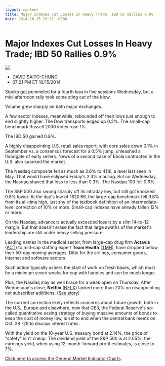 ```yaml
---
layout: content
title: Major Indexes Cut Losses In Heavy Trade; IBD 50 Rallies 0.9%
date: 2014-10-15 19:21 -0700
---
```



Major Indexes Cut Losses In Heavy Trade; IBD 50 Rallies 0.9%
=============================================================


![](https://www.investors.com/wp-content/uploads/ibd-migrated-images/MPv_141016_635489832676388730.png)

* [DAVID SAITO-CHUNG](https://www.investors.com/author/chungd/ "Posts by DAVID SAITO-CHUNG")
* 07:21 PM ET 10/15/2014




Stocks got pummeled for a fourth loss in five sessions Wednesday, but a mid-afternoon rally took some sting out of the blow.

  

Volume grew sharply on both major exchanges.

  

A few sector indexes, meanwhile, rebounded off their lows just enough to end slightly higher. The Dow transports edged up 0.2%. The small-cap benchmark Russell 2000 index rose 1%.

  

The IBD 50 gained 0.9%.

  

A highly disappointing U.S. retail sales report, with core sales down 0.1% in September vs. a consensus forecast for a 0.5% jump, unleashed a floodgate of early sellers. News of a second case of Ebola contracted in the U.S. also spooked the market.

  

The Nasdaq composite fell as much as 2.6% to 4116, a level last seen in May. That would have eclipsed Friday's 2.3% mauling. But on Wednesday, the Nasdaq shaved that loss to less than 0.3%. The Nasdaq 100 fell 0.6%.

  

The S&P 500 also swung sharply off its intraday low, but still got knocked 0.8% lower. At the day's low of 1820.66, the large-cap benchmark fell 9.8% from its all-time high, just shy of the textbook definition of an intermediate-level correction of 10% or more. Small-cap indexes have already fallen 12% or more.

  

On the Nasdaq, advancers actually exceeded losers by a slim 14-to-12 margin. But that doesn't erase the fact that large swaths of the market's leadership are still under heavy selling pressure.

  

Leading names in the medical sector, from large-cap drug firm **Actavis** ([ACT](https://research.investors.com/quote.aspx?symbol=ACT)) to mid-cap staffing expert **Team Health** ([TMH](https://research.investors.com/quote.aspx?symbol=TMH)), have dropped below their 50-day moving averages. Ditto for the airlines, consumer goods, Internet and software sectors.

  

Such action typically ushers the start of work on fresh bases, which must be a minimum seven weeks for cup with handles and can be much longer.

  

Plus, the Nasdaq may as well brace for a weak open on Thursday. After Wednesday's close, **Netflix** ([NFLX](https://research.investors.com/quote.aspx?symbol=NFLX)) tanked more than 20% on disappointing net subscriber additions. ([See story](http://news.investors.com/technology/101514-721992-nflx-falls-on-weak-subscriber-growth-q4-eps-forecast.htm))

  

The current correction likely reflects concerns about future growth, both in the U.S., Europe and elsewhere, now that QE3, the Federal Reserve's so-called quantitative easing strategy of buying massive amounts of bonds to keep the cost of money low, is set to end when the central bank meets on Oct. 28 -29 to discuss interest rates.

  

With the yield on the 10-year U.S. treasury bond at 2.14%, the price of "safety" isn't cheap. The dividend yield of the S&P 500 is at 2.05%; the earnings yield, when using 12-month-forward profit estimates, is close to 7%.

  

[Click here to access the General Market Indicator Charts](https://www.investors.com/pdf/GMI_101614.pdf).




